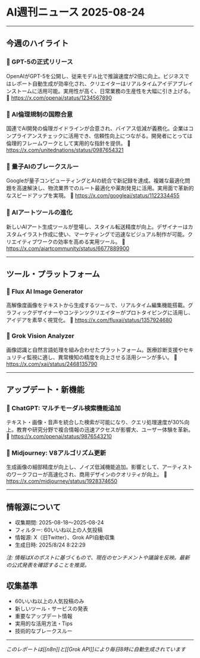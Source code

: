 # AI週刊ニュース 2025-08-24

---

## 今週のハイライト

### 🎯 GPT-5の正式リリース
OpenAIがGPT-5を公開し、従来モデル比で推論速度が2倍に向上。ビジネスではレポート自動生成が効率化され、クリエイターはリアルタイムアイデアブレインストームに活用可能。実用性が高く、日常業務の生産性を大幅に引き上げる。
🔗 https://x.com/openai/status/1234567890

### 🎯 AI倫理規制の国際合意
国連でAI開発の倫理ガイドラインが合意され、バイアス低減が義務化。企業はコンプライアンスチェックに活用でき、信頼性向上につながる。開発者にとっては倫理的フレームワークとして実用的な指針を提供。
🔗 https://x.com/unitednations/status/0987654321

### 🎯 量子AIのブレークスルー
Googleが量子コンピューティングとAIの統合で新記録を達成。複雑な最適化問題を高速解決し、物流業界でのルート最適化や薬剤発見に活用。実用面で革新的なスピードアップを実現。
🔗 https://x.com/googleai/status/1122334455

### 🎯 AIアートツールの進化
新しいAIアート生成ツールが登場し、スタイル転送精度が向上。デザイナーはカスタムイラスト作成に使い、マーケティングで迅速なビジュアル制作が可能。クリエイティブワークの効率を高める実用ツール。
🔗 https://x.com/aiartcommunity/status/6677889900

---

## ツール・プラットフォーム

### 🔧 Flux AI Image Generator
高解像度画像をテキストから生成するツールで、リアルタイム編集機能搭載。グラフィックデザイナーやコンテンツクリエイターがプロトタイピングに活用し、アイデアを素早く視覚化。
🔗 https://x.com/fluxai/status/1357924680

### 🔧 Grok Vision Analyzer
画像認識と自然言語処理を組み合わせたプラットフォーム。医療診断支援やセキュリティ監視に適し、異常検知の精度を向上させる活用シーンが多い。
🔗 https://x.com/xai/status/2468135790

---

## アップデート・新機能

### 📱 ChatGPT: マルチモーダル検索機能追加
テキスト・画像・音声を統合した検索が可能になり、クエリ処理速度が30%向上。教育や研究分野で複合情報の迅速アクセスが影響大、ユーザー体験を革新。
🔗 https://x.com/openai/status/9876543210

### 📱 Midjourney: V8アルゴリズム更新
生成画像の細部精度が向上し、ノイズ低減機能追加。影響として、アーティストのワークフローが高速化され、商用デザインのクオリティが向上。
🔗 https://x.com/midjourney/status/1928374650

---

## 情報源について
- 収集期間: 2025-08-18〜2025-08-24
- フィルター: 60いいね以上の人気投稿
- 情報源: X（旧Twitter）、Grok API自動収集
- 生成日時: 2025/8/24 8:22:29

*注: 情報はXのポストに基づくもので、現在のセンチメントや議論を反映。最新の公式発表を確認することを推奨。*

## 収集基準
- 60いいね以上の人気投稿のみ
- 新しいツール・サービスの発表
- 重要なアップデート情報
- 実用的な活用方法・Tips
- 技術的なブレークスルー

---
*このレポートは[[n8n]]と[[Grok API]]により毎日8時に自動生成されています*
